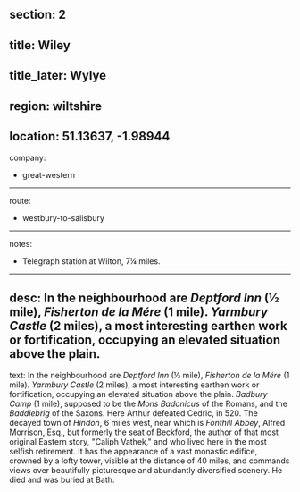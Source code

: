 section: 2
----
title: Wiley
----
title_later: Wylye
----
region: wiltshire
----
location: 51.13637, -1.98944
----
company:
- great-western
----
route:
- westbury-to-salisbury
----
notes:
- Telegraph station at Wilton, 7¼ miles.
----
desc: In the neighbourhood are *Deptford Inn* (½ mile), *Fisherton de la Mére* (1 mile). *Yarmbury Castle* (2 miles), a most interesting earthen work or fortification, occupying an elevated situation above the plain.
----
text: In the neighbourhood are *Deptford Inn* (½ mile), *Fisherton de la Mére* (1 mile). *Yarmbury Castle* (2 miles), a most interesting earthen work or fortification, occupying an elevated situation above the plain. *Badbury Camp* (1 mile), supposed to be the *Mons Badonicus* of the Romans, and the *Baddiebrig* of the Saxons. Here Arthur defeated Cedric, in 520. The decayed town of *Hindon*, 6 miles west, near which is *Fonthill Abbey*, Alfred Morrison, Esq., but formerly the seat of Beckford, the author of that most original Eastern story, "Caliph Vathek," and who lived here in the most selfish retirement. It has the appearance of a vast monastic edifice, crowned by a lofty tower, visible at the distance of 40 miles, and commands views over beautifully picturesque and abundantly diversified scenery. He died and was buried at Bath.
